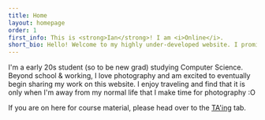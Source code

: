 ```yaml
---
title: Home
layout: homepage
order: 1
first_info: This is <strong>Ian</strong>! I am <i>Online</i>.
short_bio: Hello! Welcome to my highly under-developed website. I promised I would make this while I was studying abroad, but a case of travelling and exploring overtook me. I currently have an outdated <a href="https://sites.google.com/site/ianrodney/">Google Sites</a> and also a slightly less outdated <a href="https://www.flickr.com/photos/ijracesvt">flickr</a>, which is ALSO linked from my Google Sites.
---
```

I'm a early 20s student (so to be new grad) studying Computer Science. Beyond school & working, I love photography and am excited to eventually begin sharing my work on this website. I enjoy traveling and find that it is only when I'm away from my normal life that I make time for photography :O

If you are on here for course material, please head over to the [TA'ing](classes.html) tab.
